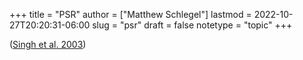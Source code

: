 +++
title = "PSR"
author = ["Matthew Schlegel"]
lastmod = 2022-10-27T20:20:31-06:00
slug = "psr"
draft = false
notetype = "topic"
+++

(<a href="#citeproc_bib_item_1">Singh et al. 2003</a>)
